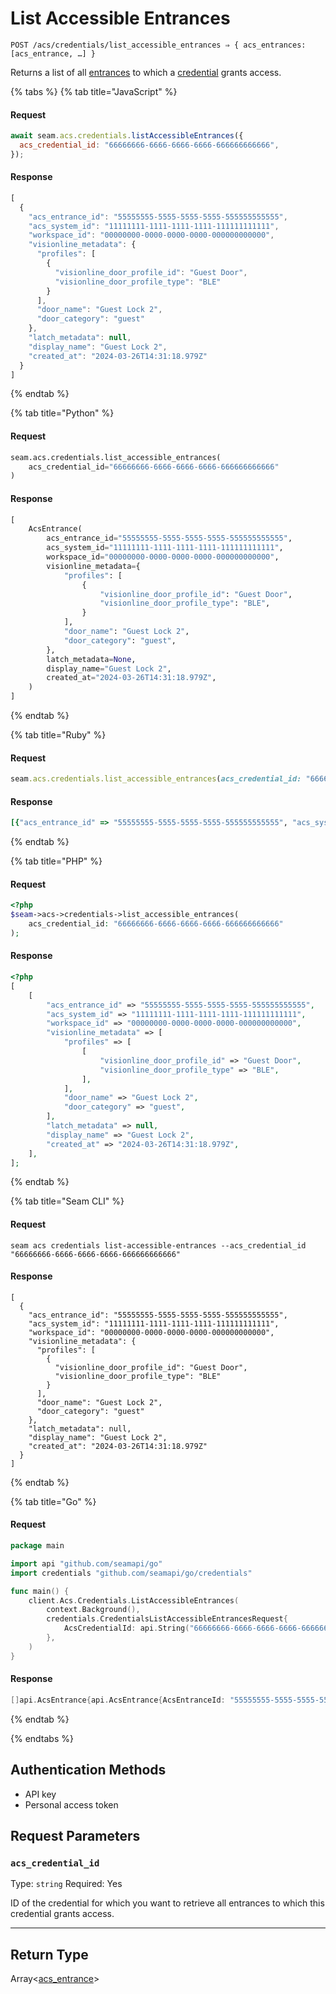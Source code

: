 # List Accessible Entrances

```
POST /acs/credentials/list_accessible_entrances ⇒ { acs_entrances: [acs_entrance, …] }
```

Returns a list of all [entrances](https://docs.seam.co/latest/api/acs/entrances) to which a [credential](https://docs.seam.co/latest/api/acs/credentials) grants access.

{% tabs %}
{% tab title="JavaScript" %}
#### Request

```javascript
await seam.acs.credentials.listAccessibleEntrances({
  acs_credential_id: "66666666-6666-6666-6666-666666666666",
});
```

#### Response

```javascript
[
  {
    "acs_entrance_id": "55555555-5555-5555-5555-555555555555",
    "acs_system_id": "11111111-1111-1111-1111-111111111111",
    "workspace_id": "00000000-0000-0000-0000-000000000000",
    "visionline_metadata": {
      "profiles": [
        {
          "visionline_door_profile_id": "Guest Door",
          "visionline_door_profile_type": "BLE"
        }
      ],
      "door_name": "Guest Lock 2",
      "door_category": "guest"
    },
    "latch_metadata": null,
    "display_name": "Guest Lock 2",
    "created_at": "2024-03-26T14:31:18.979Z"
  }
]
```
{% endtab %}

{% tab title="Python" %}
#### Request

```python
seam.acs.credentials.list_accessible_entrances(
    acs_credential_id="66666666-6666-6666-6666-666666666666"
)
```

#### Response

```python
[
    AcsEntrance(
        acs_entrance_id="55555555-5555-5555-5555-555555555555",
        acs_system_id="11111111-1111-1111-1111-111111111111",
        workspace_id="00000000-0000-0000-0000-000000000000",
        visionline_metadata={
            "profiles": [
                {
                    "visionline_door_profile_id": "Guest Door",
                    "visionline_door_profile_type": "BLE",
                }
            ],
            "door_name": "Guest Lock 2",
            "door_category": "guest",
        },
        latch_metadata=None,
        display_name="Guest Lock 2",
        created_at="2024-03-26T14:31:18.979Z",
    )
]
```
{% endtab %}

{% tab title="Ruby" %}
#### Request

```ruby
seam.acs.credentials.list_accessible_entrances(acs_credential_id: "66666666-6666-6666-6666-666666666666")
```

#### Response

```ruby
[{"acs_entrance_id" => "55555555-5555-5555-5555-555555555555", "acs_system_id" => "11111111-1111-1111-1111-111111111111", "workspace_id" => "00000000-0000-0000-0000-000000000000", "visionline_metadata" => {profiles: [{visionline_door_profile_id: "Guest Door", visionline_door_profile_type: "BLE"}], door_name: "Guest Lock 2", door_category: "guest"}, "latch_metadata" => nil, "display_name" => "Guest Lock 2", "created_at" => "2024-03-26T14:31:18.979Z"}]
```
{% endtab %}

{% tab title="PHP" %}
#### Request

```php
<?php
$seam->acs->credentials->list_accessible_entrances(
    acs_credential_id: "66666666-6666-6666-6666-666666666666"
);
```

#### Response

```php
<?php
[
    [
        "acs_entrance_id" => "55555555-5555-5555-5555-555555555555",
        "acs_system_id" => "11111111-1111-1111-1111-111111111111",
        "workspace_id" => "00000000-0000-0000-0000-000000000000",
        "visionline_metadata" => [
            "profiles" => [
                [
                    "visionline_door_profile_id" => "Guest Door",
                    "visionline_door_profile_type" => "BLE",
                ],
            ],
            "door_name" => "Guest Lock 2",
            "door_category" => "guest",
        ],
        "latch_metadata" => null,
        "display_name" => "Guest Lock 2",
        "created_at" => "2024-03-26T14:31:18.979Z",
    ],
];
```
{% endtab %}

{% tab title="Seam CLI" %}
#### Request

```seam_cli
seam acs credentials list-accessible-entrances --acs_credential_id "66666666-6666-6666-6666-666666666666"
```

#### Response

```seam_cli
[
  {
    "acs_entrance_id": "55555555-5555-5555-5555-555555555555",
    "acs_system_id": "11111111-1111-1111-1111-111111111111",
    "workspace_id": "00000000-0000-0000-0000-000000000000",
    "visionline_metadata": {
      "profiles": [
        {
          "visionline_door_profile_id": "Guest Door",
          "visionline_door_profile_type": "BLE"
        }
      ],
      "door_name": "Guest Lock 2",
      "door_category": "guest"
    },
    "latch_metadata": null,
    "display_name": "Guest Lock 2",
    "created_at": "2024-03-26T14:31:18.979Z"
  }
]
```
{% endtab %}

{% tab title="Go" %}
#### Request

```go
package main

import api "github.com/seamapi/go"
import credentials "github.com/seamapi/go/credentials"

func main() {
	client.Acs.Credentials.ListAccessibleEntrances(
		context.Background(),
		credentials.CredentialsListAccessibleEntrancesRequest{
			AcsCredentialId: api.String("66666666-6666-6666-6666-666666666666"),
		},
	)
}
```

#### Response

```go
[]api.AcsEntrance{api.AcsEntrance{AcsEntranceId: "55555555-5555-5555-5555-555555555555", AcsSystemId: "11111111-1111-1111-1111-111111111111", WorkspaceId: "00000000-0000-0000-0000-000000000000", VisionlineMetadata: api.AcsEntranceVisionlineMetadata{Profiles: []AcsEntranceVisionlineMetadataProfiles{api.AcsEntranceVisionlineMetadataProfilesProfiles{VisionlineDoorProfileId: "Guest Door", VisionlineDoorProfileType: "BLE"}}, DoorName: "Guest Lock 2", DoorCategory: "guest"}, LatchMetadata: nil, DisplayName: "Guest Lock 2", CreatedAt: "2024-03-26T14:31:18.979Z"}}
```
{% endtab %}

{% endtabs %}

## Authentication Methods

- API key
- Personal access token

## Request Parameters

### `acs_credential_id`

Type: `string`
Required: Yes

ID of the credential for which you want to retrieve all entrances to which this credential grants access.

***

## Return Type

Array<[acs\_entrance](./)>

